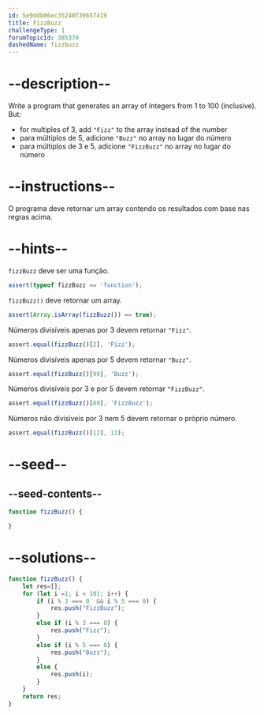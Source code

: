 ```yaml
---
id: 5e9ddb06ec35240f39657419
title: FizzBuzz
challengeType: 1
forumTopicId: 385370
dashedName: fizzbuzz
---
```


# --description--

Write a program that generates an array of integers from 1 to 100 (inclusive). But:

<ul>
    <li>for multiples of 3, add <code>"Fizz"</code> to the array instead of the number</li>
    <li>para múltiplos de 5, adicione <code>"Buzz"</code> no array no lugar do número</li>
    <li>para múltiplos de 3 e 5, adicione <code>"FizzBuzz"</code> no array no lugar do número</li>
</ul>

# --instructions--

O programa deve retornar um array contendo os resultados com base nas regras acima.

# --hints--

`fizzBuzz` deve ser uma função.

```js
assert(typeof fizzBuzz == 'function');
```

`fizzBuzz()` deve retornar um array.

```js
assert(Array.isArray(fizzBuzz()) == true);
```

Números divisíveis apenas por 3 devem retornar `"Fizz"`.

```js
assert.equal(fizzBuzz()[2], 'Fizz');
```

Números divisíveis apenas por 5 devem retornar `"Buzz"`.

```js
assert.equal(fizzBuzz()[99], 'Buzz');
```

Números divisíveis por 3 e por 5 devem retornar `"FizzBuzz"`.

```js
assert.equal(fizzBuzz()[89], 'FizzBuzz');
```

Números não divisíveis por 3 nem 5 devem retornar o próprio número.

```js
assert.equal(fizzBuzz()[12], 13);
```

# --seed--

## --seed-contents--

```js
function fizzBuzz() {

}
```

# --solutions--

```js
function fizzBuzz() {
    let res=[];
    for (let i =1; i < 101; i++) {
        if (i % 3 === 0  && i % 5 === 0) {
            res.push("FizzBuzz");
        }
        else if (i % 3 === 0) {
            res.push("Fizz");
        }
        else if (i % 5 === 0) {
            res.push("Buzz");
        } 
        else {
            res.push(i);
        }
    }
    return res;
}
```
